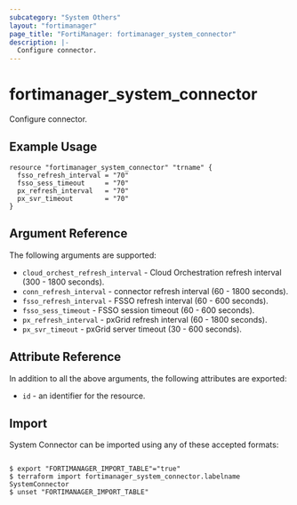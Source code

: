 ```yaml
---
subcategory: "System Others"
layout: "fortimanager"
page_title: "FortiManager: fortimanager_system_connector"
description: |-
  Configure connector.
---
```


# fortimanager_system_connector
Configure connector.

## Example Usage

```hcl
resource "fortimanager_system_connector" "trname" {
  fsso_refresh_interval = "70"
  fsso_sess_timeout     = "70"
  px_refresh_interval   = "70"
  px_svr_timeout        = "70"
}
```

## Argument Reference


The following arguments are supported:


* `cloud_orchest_refresh_interval` - Cloud Orchestration refresh interval (300 - 1800 seconds).
* `conn_refresh_interval` - connector refresh interval (60 - 1800 seconds).
* `fsso_refresh_interval` - FSSO refresh interval (60 - 600 seconds).
* `fsso_sess_timeout` - FSSO session timeout (60 - 600 seconds).
* `px_refresh_interval` - pxGrid refresh interval (60 - 1800 seconds).
* `px_svr_timeout` - pxGrid server timeout (30 - 600 seconds).


## Attribute Reference

In addition to all the above arguments, the following attributes are exported:
* `id` - an identifier for the resource.

## Import

System Connector can be imported using any of these accepted formats:
```

$ export "FORTIMANAGER_IMPORT_TABLE"="true"
$ terraform import fortimanager_system_connector.labelname SystemConnector
$ unset "FORTIMANAGER_IMPORT_TABLE"
```

